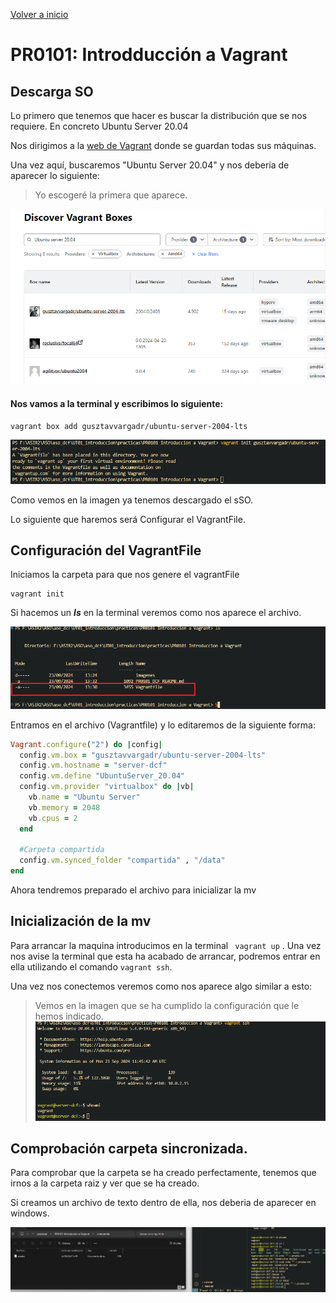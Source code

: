 [Volver a inicio](/index.md)

# PR0101: Introdducción a Vagrant
## Descarga SO
Lo primero que tenemos que hacer es buscar la distribución que se nos requiere.
En concreto Ubuntu Server 20.04

Nos dirigimos a la [web de Vagrant](https://portal.cloud.hashicorp.com/vagrant/discover) donde se guardan todas sus máquinas.

Una vez aquí, buscaremos "Ubuntu Server 20.04" y nos debería de aparecer lo siguiente:

> Yo escogeré la primera que aparece.

![Captura1](/UT01_introduccion/practicas/PR0101%20Introduccion%20a%20Vagrant/imagenes/VagrantBoxes.png)


#### Nos vamos a la terminal y escribimos lo siguiente:

```
vagrant box add gusztavvargadr/ubuntu-server-2004-lts
```

![Captura2](/UT01_introduccion/practicas/PR0101%20Introduccion%20a%20Vagrant/imagenes/Importarmaquina.png)

Como vemos en la imagen ya tenemos descargado el sSO.

Lo siguiente que haremos será Configurar el VagrantFile.

## Configuración del VagrantFile

Iniciamos la carpeta para que nos genere el vagrantFile

```
vagrant init
```
Si hacemos un ***ls*** en la terminal veremos como nos aparece el archivo.

![ArchivoGenerado](/UT01_introduccion/practicas/PR0101%20Introduccion%20a%20Vagrant/imagenes/Vagrantfileexiste.png)

Entramos en el archivo (Vagrantfile) y lo editaremos de la siguiente forma:

```ruby
Vagrant.configure("2") do |config|
  config.vm.box = "gusztavvargadr/ubuntu-server-2004-lts"
  config.vm.hostname = "server-dcf"
  config.vm.define "UbuntuServer_20.04"
  config.vm.provider "virtualbox" do |vb|
    vb.name = "Ubuntu Server"
    vb.memory = 2048
    vb.cpus = 2
  end

  #Carpeta compartida
  config.vm.synced_folder "compartida" , "/data"
end
```

Ahora tendremos preparado el archivo para inicializar la mv

## Inicialización de la mv

Para arrancar la maquina introducimos en la terminal ``` vagrant up``` .
Una vez nos avise la terminal que esta ha acabado de arrancar, podremos entrar en ella utilizando el comando ```vagrant ssh```.

Una vez nos conectemos veremos como nos aparece algo similar a esto:

>Vemos en la imagen que se ha cumplido la configuración que le hemos indicado.
![Conexion](/UT01_introduccion/practicas/PR0101%20Introduccion%20a%20Vagrant/imagenes/Conexion.png)


## Comprobación carpeta sincronizada.

Para comprobar que la carpeta se ha creado perfectamente, tenemos que irnos a la carpeta raiz y ver que se ha creado.

Si creamos un archivo de texto dentro de ella, nos deberia de aparecer en windows.

![Comprobacioncarpeta](/UT01_introduccion/practicas/PR0101%20Introduccion%20a%20Vagrant/imagenes/Comprobacioncarpeta.png)
